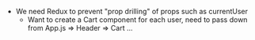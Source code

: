 - We need Redux to prevent "prop drilling" of props such as currentUser
    - Want to create a Cart component for each user, need to pass down from App.js => Header => Cart ...
